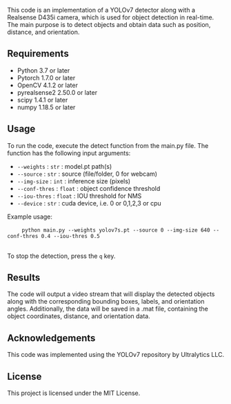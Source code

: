 <div>
  <p>This code is an implementation of a YOLOv7 detector along with a Realsense D435i camera, which is used for object detection in real-time. The main purpose is to detect objects and obtain data such as position, distance, and orientation.</p>
  <h2>Requirements</h2>
  <ul>
    <li>Python 3.7 or later</li>
    <li>Pytorch 1.7.0 or later</li>
    <li>OpenCV 4.1.2 or later</li>
    <li>pyrealsense2 2.50.0 or later</li>
    <li>scipy 1.4.1 or later</li>
    <li>numpy 1.18.5 or later</li>
  </ul>
  <h2>Usage</h2>
  <p>To run the code, execute the detect function from the main.py file. The function has the following input arguments:</p>
  <ul>
    <li><code>--weights</code> : <code>str</code> : model.pt path(s)</li>
    <li><code>--source</code> : <code>str</code> : source (file/folder, 0 for webcam)</li>
    <li><code>--img-size</code> : <code>int</code> : inference size (pixels)</li>
    <li><code>--conf-thres</code> : <code>float</code> : object confidence threshold</li>
    <li><code>--iou-thres</code> : <code>float</code> : IOU threshold for NMS</li>
    <li><code>--device</code> : <code>str</code> : cuda device, i.e. 0 or 0,1,2,3 or cpu</li>
  </ul>
  <p>Example usage:</p>
  <pre>
    <code>python main.py --weights yolov7s.pt --source 0 --img-size 640 --conf-thres 0.4 --iou-thres 0.5</code>
  </pre>
  <p>To stop the detection, press the <code>q</code> key.</p>
  <h2>Results</h2>
  <p>The code will output a video stream that will display the detected objects along with the corresponding bounding boxes, labels, and orientation angles. Additionally, the data will be saved in a .mat file, containing the object coordinates, distance, and orientation data.</p>
  <h2>Acknowledgements</h2>
  <p>This code was implemented using the YOLOv7 repository by Ultralytics LLC.</p>
  <h2>License</h2>
  <p>This project is licensed under the MIT License.</p>
</div>
